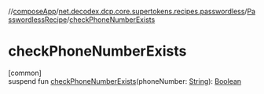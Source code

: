 //[composeApp](../../../index.md)/[net.decodex.dcp.core.supertokens.recipes.passwordless](../index.md)/[PasswordlessRecipe](index.md)/[checkPhoneNumberExists](check-phone-number-exists.md)

# checkPhoneNumberExists

[common]\
suspend fun [checkPhoneNumberExists](check-phone-number-exists.md)(phoneNumber: [String](https://kotlinlang.org/api/latest/jvm/stdlib/kotlin/-string/index.html)): [Boolean](https://kotlinlang.org/api/latest/jvm/stdlib/kotlin/-boolean/index.html)
